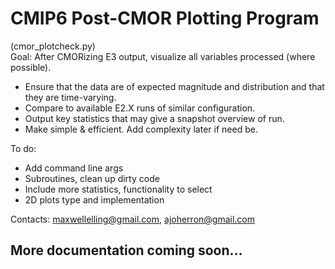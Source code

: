 # CMIP6 Post-CMOR Plotting Program  
(cmor_plotcheck.py)  
Goal: After CMORizing E3 output, visualize all variables processed (where possible).
- Ensure that the data are of expected magnitude and distribution and that they are time-varying.
- Compare to available E2.X runs of similar configuration.
- Output key statistics that may give a snapshot overview of run.
- Make simple & efficient. Add complexity later if need be.  

To do:  
- Add command line args
- Subroutines, clean up dirty code
- Include more statistics, functionality to select
- 2D plots type and implementation

Contacts: maxwellelling@gmail.com, ajoherron@gmail.com
## More documentation coming soon...
